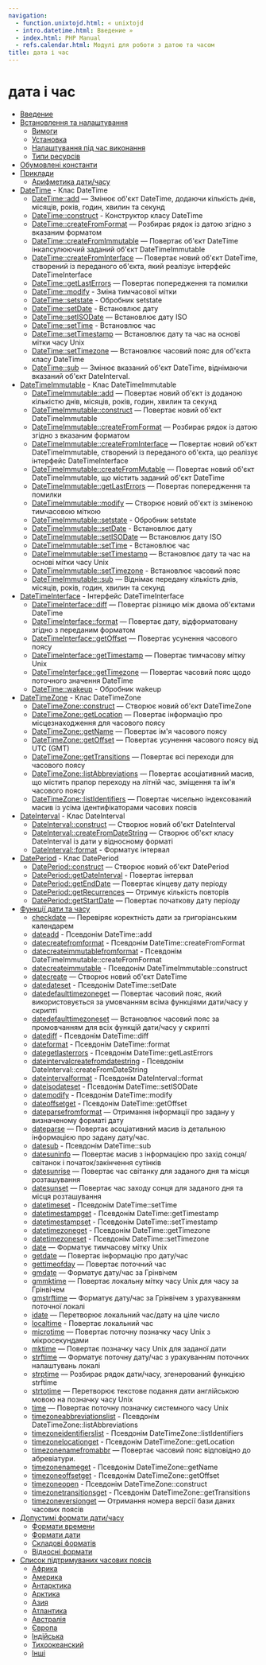 ```yaml
---
navigation:
  - function.unixtojd.html: « unixtojd
  - intro.datetime.html: Введение »
  - index.html: PHP Manual
  - refs.calendar.html: Модулі для роботи з датою та часом
title: дата і час
---
```

# дата і час

-   [Введение](intro.datetime.html)
-   [Встановлення та налаштування](datetime.setup.html)
    -   [Вимоги](datetime.requirements.html)
    -   [Установка](datetime.installation.html)
    -   [Налаштування під час виконання](datetime.configuration.html)
    -   [Типи ресурсів](datetime.resources.html)
-   [Обумовлені константи](datetime.constants.html)
-   [Приклади](datetime.examples.html)
    -   [Арифметика дати/часу](datetime.examples-arithmetic.html)
-   [DateTime](class.datetime.html) - Клас DateTime
    -   [DateTime::add](datetime.add.html) — Змінює об'єкт DateTime, додаючи кількість днів, місяців, років, годин, хвилин та секунд
    -   [DateTime::construct](datetime.construct.html) - Конструктор класу DateTime
    -   [DateTime::createFromFormat](datetime.createfromformat.html) — Розбирає рядок із датою згідно з вказаним форматом
    -   [DateTime::createFromImmutable](datetime.createfromimmutable.html) — Повертає об'єкт DateTime інкапсулюючий заданий об'єкт DateTimeImmutable
    -   [DateTime::createFromInterface](datetime.createfrominterface.html) — Повертає новий об'єкт DateTime, створений із переданого об'єкта, який реалізує інтерфейс DateTimeInterface
    -   [DateTime::getLastErrors](datetime.getlasterrors.html) — Повертає попередження та помилки
    -   [DateTime::modify](datetime.modify.html) - Зміна тимчасової мітки
    -   [DateTime::setstate](datetime.set-state.html) - Обробник setstate
    -   [DateTime::setDate](datetime.setdate.html) - Встановлює дату
    -   [DateTime::setISODate](datetime.setisodate.html) — Встановлює дату ISO
    -   [DateTime::setTime](datetime.settime.html) - Встановлює час
    -   [DateTime::setTimestamp](datetime.settimestamp.html) — Встановлює дату та час на основі мітки часу Unix
    -   [DateTime::setTimezone](datetime.settimezone.html) — Встановлює часовий пояс для об'єкта класу DateTime
    -   [DateTime::sub](datetime.sub.html) — Змінює вказаний об'єкт DateTime, віднімаючи вказаний об'єкт DateInterval.
-   [DateTimeImmutable](class.datetimeimmutable.html) - Клас DateTimeImmutable
    -   [DateTimeImmutable::add](datetimeimmutable.add.html) — Повертає новий об'єкт із доданою кількістю днів, місяців, років, годин, хвилин та секунд
    -   [DateTimeImmutable::construct](datetimeimmutable.construct.html) — Повертає новий об'єкт DateTimeImmutable
    -   [DateTimeImmutable::createFromFormat](datetimeimmutable.createfromformat.html) — Розбирає рядок із датою згідно з вказаним форматом
    -   [DateTimeImmutable::createFromInterface](datetimeimmutable.createfrominterface.html) — Повертає новий об'єкт DateTimeImmutable, створений із переданого об'єкта, що реалізує інтерфейс DateTimeInterface
    -   [DateTimeImmutable::createFromMutable](datetimeimmutable.createfrommutable.html) — Повертає новий об'єкт DateTimeImmutable, що містить заданий об'єкт DateTime
    -   [DateTimeImmutable::getLastErrors](datetimeimmutable.getlasterrors.html) — Повертає попередження та помилки
    -   [DateTimeImmutable::modify](datetimeimmutable.modify.html) — Створює новий об'єкт із зміненою тимчасовою міткою
    -   [DateTimeImmutable::setstate](datetimeimmutable.set-state.html) - Обробник setstate
    -   [DateTimeImmutable::setDate](datetimeimmutable.setdate.html) - Встановлює дату
    -   [DateTimeImmutable::setISODate](datetimeimmutable.setisodate.html) — Встановлює дату ISO
    -   [DateTimeImmutable::setTime](datetimeimmutable.settime.html) - Встановлює час
    -   [DateTimeImmutable::setTimestamp](datetimeimmutable.settimestamp.html) — Встановлює дату та час на основі мітки часу Unix
    -   [DateTimeImmutable::setTimezone](datetimeimmutable.settimezone.html) - Встановлює часовий пояс
    -   [DateTimeImmutable::sub](datetimeimmutable.sub.html) — Віднімає передану кількість днів, місяців, років, годин, хвилин та секунд
-   [DateTimeInterface](class.datetimeinterface.html) - Інтерфейс DateTimeInterface
    -   [DateTimeInterface::diff](datetime.diff.html) — Повертає різницю між двома об'єктами DateTime
    -   [DateTimeInterface::format](datetime.format.html) — Повертає дату, відформатовану згідно з переданим форматом
    -   [DateTimeInterface::getOffset](datetime.getoffset.html) — Повертає усунення часового поясу
    -   [DateTimeInterface::getTimestamp](datetime.gettimestamp.html) — Повертає тимчасову мітку Unix
    -   [DateTimeInterface::getTimezone](datetime.gettimezone.html) — Повертає часовий пояс щодо поточного значення DateTime
    -   [DateTime::wakeup](datetime.wakeup.html) - Обробник wakeup
-   [DateTimeZone](class.datetimezone.html) - Клас DateTimeZone
    -   [DateTimeZone::construct](datetimezone.construct.html) — Створює новий об'єкт DateTimeZone
    -   [DateTimeZone::getLocation](datetimezone.getlocation.html) — Повертає інформацію про місцезнаходження для часового поясу
    -   [DateTimeZone::getName](datetimezone.getname.html) — Повертає ім'я часового поясу
    -   [DateTimeZone::getOffset](datetimezone.getoffset.html) — Повертає усунення часового поясу від UTC (GMT)
    -   [DateTimeZone::getTransitions](datetimezone.gettransitions.html) — Повертає всі переходи для часового поясу
    -   [DateTimeZone::listAbbreviations](datetimezone.listabbreviations.html) — Повертає асоціативний масив, що містить прапор переходу на літній час, зміщення та ім'я часового поясу
    -   [DateTimeZone::listIdentifiers](datetimezone.listidentifiers.html) — Повертає чисельно індексований масив із усіма ідентифікаторами часових поясів
-   [DateInterval](class.dateinterval.html) - Клас DateInterval
    -   [DateInterval::construct](dateinterval.construct.html) — Створює новий об'єкт DateInterval
    -   [DateInterval::createFromDateString](dateinterval.createfromdatestring.html) — Створює об'єкт класу DateInterval із дати у відносному форматі
    -   [DateInterval::format](dateinterval.format.html) - Форматує інтервал
-   [DatePeriod](class.dateperiod.html) - Клас DatePeriod
    -   [DatePeriod::construct](dateperiod.construct.html) — Створює новий об'єкт DatePeriod
    -   [DatePeriod::getDateInterval](dateperiod.getdateinterval.html) - Повертає інтервал
    -   [DatePeriod::getEndDate](dateperiod.getenddate.html) — Повертає кінцеву дату періоду
    -   [DatePeriod::getRecurrences](dateperiod.getrecurrences.html) — Отримує кількість повторів
    -   [DatePeriod::getStartDate](dateperiod.getstartdate.html) — Повертає початкову дату періоду
-   [Функції дати та часу](ref.datetime.html)
    -   [checkdate](function.checkdate.html) — Перевіряє коректність дати за григоріанським календарем
    -   [dateadd](function.date-add.html) - Псевдонім DateTime::add
    -   [datecreatefromformat](function.date-create-from-format.html) - Псевдонім DateTime::createFromFormat
    -   [datecreateimmutablefromformat](function.date-create-immutable-from-format.html) - Псевдонім DateTimeImmutable::createFromFormat
    -   [datecreateimmutable](function.date-create-immutable.html) - Псевдонім DateTimeImmutable::construct
    -   [datecreate](function.date-create.html) — Створює новий об'єкт DateTime
    -   [datedateset](function.date-date-set.html) - Псевдонім DateTime::setDate
    -   [datedefaulttimezoneget](function.date-default-timezone-get.html) — Повертає часовий пояс, який використовується за умовчанням всіма функціями дати/часу у скрипті
    -   [datedefaulttimezoneset](function.date-default-timezone-set.html) — Встановлює часовий пояс за промовчанням для всіх функцій дати/часу у скрипті
    -   [datediff](function.date-diff.html) - Псевдонім DateTime::diff
    -   [dateformat](function.date-format.html) - Псевдонім DateTime::format
    -   [dategetlasterrors](function.date-get-last-errors.html) - Псевдонім DateTime::getLastErrors
    -   [dateintervalcreatefromdatestring](function.date-interval-create-from-date-string.html) - Псевдонім DateInterval::createFromDateString
    -   [dateintervalformat](function.date-interval-format.html) - Псевдонім DateInterval::format
    -   [dateisodateset](function.date-isodate-set.html) - Псевдонім DateTime::setISODate
    -   [datemodify](function.date-modify.html) - Псевдонім DateTime::modify
    -   [dateoffsetget](function.date-offset-get.html) - Псевдонім DateTime::getOffset
    -   [dateparsefromformat](function.date-parse-from-format.html) — Отримання інформації про задану у визначеному форматі дату
    -   [dateparse](function.date-parse.html) — Повертає асоціативний масив із детальною інформацією про задану дату/час.
    -   [datesub](function.date-sub.html) - Псевдонім DateTime::sub
    -   [datesuninfo](function.date-sun-info.html) — Повертає масив з інформацією про захід сонця/світанок і початок/закінчення сутінків
    -   [datesunrise](function.date-sunrise.html) — Повертає час світанку для заданого дня та місця розташування
    -   [datesunset](function.date-sunset.html) — Повертає час заходу сонця для заданого дня та місця розташування
    -   [datetimeset](function.date-time-set.html) - Псевдонім DateTime::setTime
    -   [datetimestampget](function.date-timestamp-get.html) - Псевдонім DateTime::getTimestamp
    -   [datetimestampset](function.date-timestamp-set.html) - Псевдонім DateTime::setTimestamp
    -   [datetimezoneget](function.date-timezone-get.html) - Псевдонім DateTime::getTimezone
    -   [datetimezoneset](function.date-timezone-set.html) - Псевдонім DateTime::setTimezone
    -   [date](function.date.html) — Форматує тимчасову мітку Unix
    -   [getdate](function.getdate.html) — Повертає інформацію про дату/час
    -   [gettimeofday](function.gettimeofday.html) — Повертає поточний час
    -   [gmdate](function.gmdate.html) — Форматує дату/час за Грінвічем
    -   [gmmktime](function.gmmktime.html) — Повертає локальну мітку часу Unix для часу за Грінвічем
    -   [gmstrftime](function.gmstrftime.html) — Форматує дату/час за Грінвічем з урахуванням поточної локалі
    -   [idate](function.idate.html) — Перетворює локальний час/дату на ціле число
    -   [localtime](function.localtime.html) - Повертає локальний час
    -   [microtime](function.microtime.html) — Повертає поточну позначку часу Unix з мікросекундами
    -   [mktime](function.mktime.html) — Повертає позначку часу Unix для заданої дати
    -   [strftime](function.strftime.html) — Форматує поточну дату/час з урахуванням поточних налаштувань локалі
    -   [strptime](function.strptime.html) — Розбирає рядок дати/часу, згенерований функцією strftime
    -   [strtotime](function.strtotime.html) — Перетворює текстове подання дати англійською мовою на позначку часу Unix
    -   [time](function.time.html) — Повертає поточну позначку системного часу Unix
    -   [timezoneabbreviationslist](function.timezone-abbreviations-list.html) - Псевдонім DateTimeZone::listAbbreviations
    -   [timezoneidentifierslist](function.timezone-identifiers-list.html) - Псевдонім DateTimeZone::listIdentifiers
    -   [timezonelocationget](function.timezone-location-get.html) - Псевдонім DateTimeZone::getLocation
    -   [timezonenamefromabbr](function.timezone-name-from-abbr.html) — Повертає часовий пояс відповідно до абревіатури.
    -   [timezonenameget](function.timezone-name-get.html) - Псевдонім DateTimeZone::getName
    -   [timezoneoffsetget](function.timezone-offset-get.html) - Псевдонім DateTimeZone::getOffset
    -   [timezoneopen](function.timezone-open.html) - Псевдонім DateTimeZone::construct
    -   [timezonetransitionsget](function.timezone-transitions-get.html) - Псевдонім DateTimeZone::getTransitions
    -   [timezoneversionget](function.timezone-version-get.html) — Отримання номера версії бази даних часових поясів
-   [Допустимі формати дати/часу](datetime.formats.html)
    -   [Формати времени](datetime.formats.time.html)
    -   [Формати дати](datetime.formats.date.html)
    -   [Складові форматів](datetime.formats.compound.html)
    -   [Відносні формати](datetime.formats.relative.html)
-   [Список підтримуваних часових поясів](timezones.html)
    -   [Африка](timezones.africa.html)
    -   [Америка](timezones.america.html)
    -   [Антарктика](timezones.antarctica.html)
    -   [Арктика](timezones.arctic.html)
    -   [Азия](timezones.asia.html)
    -   [Атлантика](timezones.atlantic.html)
    -   [Австралія](timezones.australia.html)
    -   [Європа](timezones.europe.html)
    -   [Індійська](timezones.indian.html)
    -   [Тихоокеанский](timezones.pacific.html)
    -   [Інші](timezones.others.html)
